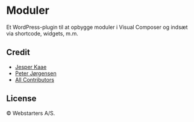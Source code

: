 # Moduler

Et WordPress-plugin til at opbygge moduler i Visual Composer og indsæt via shortcode, widgets, m.m.

## Credit
- [Jesper Kaae](https://github.com/jesperkaae)
- [Peter Jørgensen](https://github.com/peterchrjoergensen)
- [All Contributors](../../contributors)

## License

© Webstarters A/S.
